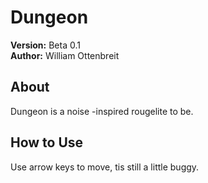 # Dungeon

**Version:** Beta 0.1  
**Author:** William Ottenbreit  

## About
Dungeon is a noise -inspired rougelite to be.

## How to Use
Use arrow keys to move, tis still a little buggy.
